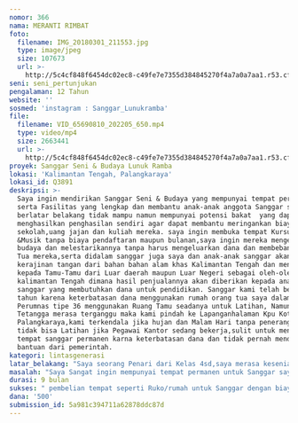 ```yaml
---
nomor: 366
nama: MERANTI RIMBAT
foto:
  filename: IMG_20180301_211553.jpg
  type: image/jpeg
  size: 107673
  url: >-
    http://5c4cf848f6454dc02ec8-c49fe7e7355d384845270f4a7a0a7aa1.r53.cf2.rackcdn.com/5bc38f99-5f7d-4892-b1cc-a09efd490b02/IMG_20180301_211553.jpg
seni: seni_pertunjukan
pengalaman: 12 Tahun
website: ''
sosmed: 'instagram : Sanggar_Lunukramba'
file:
  filename: VID_65690810_202205_650.mp4
  type: video/mp4
  size: 2663441
  url: >-
    http://5c4cf848f6454dc02ec8-c49fe7e7355d384845270f4a7a0a7aa1.r53.cf2.rackcdn.com/b22f9e88-a7d9-4655-93a3-6ff57945839f/VID_65690810_202205_650.mp4
proyek: Sanggar Seni & Budaya Lunuk Ramba
lokasi: 'Kalimantan Tengah, Palangkaraya'
lokasi_id: Q3891
deskripsi: >-
  Saya ingin mendirikan Sanggar Seni & Budaya yang mempunyai tempat permanent
  serta Fasilitas yang lengkap dan membantu anak-anak anggota Sanggar saya yang
  berlatar belakang tidak mampu namun mempunyai potensi bakat  yang dapat
  menghasilkan penghasilan sendiri agar dapat membantu meringankan biaya
  sekolah,uang jajan dan kuliah mereka. saya ingin membuka tempat Kursus Tari
  &Musik tanpa biaya pendaftaran maupun bulanan,saya ingin mereka mengenal
  budaya dan melestarikannya tanpa harus mengeluarkan dana dan membebankan orang
  Tua mereka,serta didalam sanggar juga saya dan anak-anak sanggar akan membuat
  kerajinan tangan dari bahan bahan alam khas Kalimantan Tengah dan menjualnya
  kepada Tamu-Tamu dari Luar daerah maupun Luar Negeri sebagai oleh-oleh  khas
  kalimantan Tengah dimana hasil penjualannya akan diberikan kepada anak-anak
  sanggar yang membutuhkan dana untuk pendidikan. Sanggar kami telah berjalan 4
  tahun karena keterbatasan dana menggunakan rumah orang tua saya dalam komplek
  Perumnas tipe 36 menggunakan Ruang Tamu seadanya untuk Latihan, Namun Karena
  Tetangga merasa terganggu maka kami pindah ke Lapanganhalaman Kpu Kota
  Palangkaraya,kami terkendala jika hujan dan Malam Hari tanpa penerangan serta
  tidak bisa Latihan jika Pegawai Kantor sedang bekerja,sulit untuk mendapatkan
  tempat sanggar permanen karna keterbatasan dana dan tidak pernah mendapatkan
  bantuan dari pemerintah.
kategori: lintasgenerasi
latar_belakang: "Saya seorang Penari dari Kelas 4sd,saya merasa kesenian di Kalimantan Tengah khususnya Palangkaraya menggunakan Kesenian hanya untuk keuntungan semata bagi pemerintah dan beberapa Seniman yang bekerja sama sehingga Seniman yang benar-benar ingin melestarikan Adat budaya menjadi terpojokkan tanpa Dana , Terutama kami dan AnggotaSanggar Saya.\r\nhal ini memuncak ketika pada November Lalu pada Acara Pesta seni dan Budaya Dayak Kalimantan di yogyakarta kami dapat undangan untuk Tampil mewakili Kalimantan Tengah,memang dari Panitia tidak menyediakan dana karena mereka pun mengalami keterbatasan dana. seperti pengalaman yang sudah sudah kami menggunakan undangan tersebut dan membuat Proposal permohonan Dana agar dapat berangkat. kami mengedarkan dana ke kantor dinas-dinas dan Kantor Gubernur namun tidak ada yang bersedia memberikan dana dengan alasan tidak ada Alokasi dana untuk kesenian. kami berusaha menghubungi beberapa Pejabat dan Gubernur namun tidak ada respon. kami berangkat dengan menggunakan dana hasil jual salad dan bantuan dari seorang donatur namun itupun tidak muncukupi dana yg ada.akhirnya saya dan orangtua menggunakan dana Tabungan pribadi untuk biaya kuliah saya.\r\nselain itu kami beberapa kali ditolakketika mengajukan proposal dana untuk pembelian alat musik dan kostum.\r\ndan kami sangat membutuhkan tempat untuk Latihan agar kami tidak diusir dan kehujanan ketika Latihan."
masalah: "Saya Sangat ingin mempunyai tempat permanen untuk Sanggar saya,fasilitas yang lengkap sehingga tidak lagi memungut iuran 20.000 perbulan kepada setiap anak untuk biaya pemeliharaan alat musik,pembuatan kostum,property dan Alat Make up untuk menunjang pementasan.\r\nanggota Sanggar saya mayoritas anak-anak yang tidak mampu sehingga seringkali saya tidak tega untuk memungut iuran.\r\ndan ketika saya mengajukan Proposal untuk dana sanggar saya seringkali tidak dianggap karena saya perempuan muda yang belum berpotensi dan tidak punya pengaruh untuk memajukan sanggar, dan dipandang sebelah mata untuk bergabung dalam pengkaryaan karena saya perempuan dan juga karena saya masih muda menurut beberapa seniman dewasa.\r\n"
durasi: 9 bulan
sukses: " pembelian tempat seperti Ruko/rumah untuk Sanggar dengan biaya yang ada dipastikan 95%.\r\nuntuk pembelian property/alat musik dikarenakan pemesanan terdapat diluar kota kami yang akan menjadi kendala."
dana: '500'
submission_id: 5a981c394711a62878ddc87d
---
```

